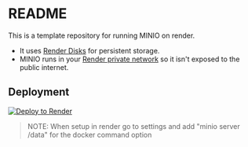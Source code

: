 # README

This is a template repository for running MINIO on render.

* It uses [Render Disks](https://render.com/docs/disks) for persistent storage.
* MINIO runs in your [Render private network](https://render.com/docs/private-services) so it isn't exposed to the public internet.

## Deployment

[![Deploy to Render](https://render.com/images/deploy-to-render-button.svg)](https://render.com/deploy)

> NOTE: When setup in render go to settings and add "minio server /data" for the docker command option


